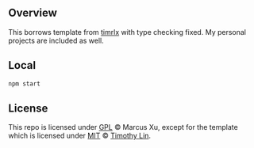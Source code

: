 <!--
 Copyright (C) 2021 Marcus Xu

 This file is part of blog.

 blog is free software: you can redistribute it and/or modify
 it under the terms of the GNU General Public License as published by
 the Free Software Foundation, either version 3 of the License, or
 (at your option) any later version.

 blog is distributed in the hope that it will be useful,
 but WITHOUT ANY WARRANTY; without even the implied warranty of
 MERCHANTABILITY or FITNESS FOR A PARTICULAR PURPOSE.  See the
 GNU General Public License for more details.

 You should have received a copy of the GNU General Public License
 along with blog.  If not, see <http://www.gnu.org/licenses/>.
-->

## Overview

This borrows template from [timrlx](https://github.com/timlrx) with type checking fixed. My personal projects are included as well.

## Local

```bash
npm start
```

## License

This repo is licensed under [GPL](https://github.com/xumarcus/blog/blob/master/LICENSE) © Marcus Xu, except for the template which is licensed under [MIT](https://github.com/timlrx/tailwind-nextjs-starter-blog/blob/master/LICENSE) © [Timothy Lin](https://www.timrlx.com).
